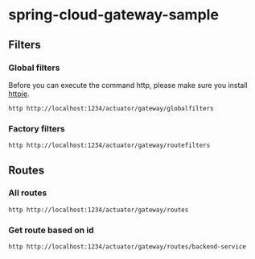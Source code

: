 # spring-cloud-gateway-sample

## Filters
### Global filters

Before you can execute the command http, please make sure you install [httpie](https://httpie.io/docs/cli/installation).
```shell
http http://localhost:1234/actuator/gateway/globalfilters
```

### Factory filters
```shell
http http://localhost:1234/actuator/gateway/routefilters
```

## Routes

### All routes
```shell
http http://localhost:1234/actuator/gateway/routes
```

### Get route based on id
```shell
http http://localhost:1234/actuator/gateway/routes/backend-service
```